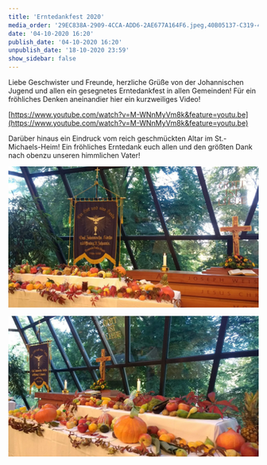 ```yaml
---
title: 'Erntedankfest 2020'
media_order: '29EC838A-2909-4CCA-ADD6-2AE677A164F6.jpeg,40B05137-C319-410F-A831-655F842A425C.jpeg'
date: '04-10-2020 16:20'
publish_date: '04-10-2020 16:20'
unpublish_date: '18-10-2020 23:59'
show_sidebar: false
---
```


Liebe Geschwister und Freunde, herzliche Grüße von der Johannischen Jugend und allen ein gesegnetes Erntedankfest in allen Gemeinden! Für ein fröhliches Denken aneinandier hier ein kurzweiliges Video!

[https://www.youtube.com/watch?v=M-WNnMyVm8k&feature=youtu.be](https://www.youtube.com/watch?v=M-WNnMyVm8k&feature=youtu.be)

Darüber hinaus ein Eindruck vom reich geschmückten Altar im St.-Michaels-Heim! Ein fröhliches Erntedank euch allen und den größten Dank nach obenzu unseren himmlichen Vater!

![](29EC838A-2909-4CCA-ADD6-2AE677A164F6.jpeg)

![](40B05137-C319-410F-A831-655F842A425C.jpeg)